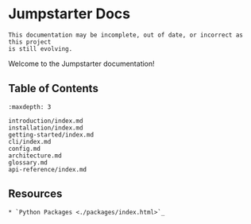 # Jumpstarter Docs

```{warning}
This documentation may be incomplete, out of date, or incorrect as this project 
is still evolving.
```

Welcome to the Jumpstarter documentation!

## Table of Contents

```{toctree}
:maxdepth: 3

introduction/index.md
installation/index.md
getting-started/index.md
cli/index.md
config.md
architecture.md
glossary.md
api-reference/index.md
```

## Resources

```{eval-rst}
* `Python Packages <./packages/index.html>`_
```
